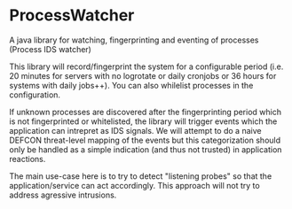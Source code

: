 # ProcessWatcher
A java library for watching, fingerprinting and eventing of processes (Process IDS watcher)

This library will record/fingerprint the system for a configurable period (i.e. 20 minutes for servers with no logrotate or daily cronjobs or 36 hours for systems with daily jobs++). You can also whilelist processes in the configuration.

If unknown processes are discovered after the fingerprinting period which is not fingerprinted or whitelisted, the library will trigger events which the application can intrepret as IDS signals. We will attempt to do a naive DEFCON threat-level mapping of the events but this categorization should only be handled as a simple indication (and thus not trusted) in application reactions.

The main use-case here is to try to detect "listening probes" so that the application/service can act accordingly. This approach will not try to address agressive intrusions.


